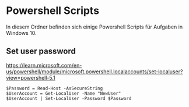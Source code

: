 # Powershell Scripts
In diesem Ordner befinden sich einige Powershell Scripts für Aufgaben in Windows 10.

## Set user password
https://learn.microsoft.com/en-us/powershell/module/microsoft.powershell.localaccounts/set-localuser?view=powershell-5.1
```
$Password = Read-Host -AsSecureString
$UserAccount = Get-LocalUser -Name "NewUser"
$UserAccount | Set-LocalUser -Password $Password
```
